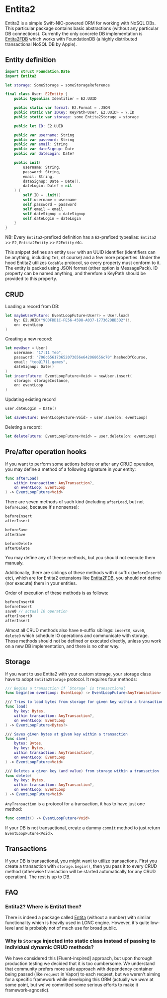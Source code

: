 # Entita2

Entita2 is a simple Swift-NIO-powered ORM for working with NoSQL DBs. This particular package contains basic abstractions
(without any particular DB connections). Currently the only concrete DB implementation is
[Entita2FDB](https://github.com/1711-Games/Entita2FDB) which works with
FoundationDB (a highly distributed transactional NoSQL DB by Apple).

## Entity definition

```swift
import struct Foundation.Date
import Entita2

let storage: SomeStorage = someStorageReference

final class User: E2Entity {
    public typealias Identifier = E2.UUID

    public static var format: E2.Format = .JSON
    public static var IDKey: KeyPath<User, E2.UUID> = \.ID
    public static var storage: some Entita2Storage = storage

    public let ID: E2.UUID

    public var username: String
    public var password: String
    public var email: String
    public var dateSignup: Date
    public var dateLogin: Date?

    public init(
        username: String,
        password: String,
        email: String,
        dateSignup: Date = Date(),
        dateLogin: Date? = nil
    ) {
        self.ID = .init()
        self.username = username
        self.password = password
        self.email = email
        self.dateSignup = dateSignup
        self.dateLogin = dateLogin
    }
}
```

NB: Every `Entita2`-prefixed definition has a `E2`-prefixed typealias: `Entita2` >> `E2`, `Entita2Entity` >> `E2Entity` etc.

This snippet defines an entity `User` with an UUID identifier (identifiers can be anything, including `Int`, of course) and a few more 
properties. Under the hood Entita2 utilizes `Codable` protocol, so every property must conform to it. The entity is packed using JSON
format (other option is MessagePack). ID property can be named anything, and therefore a KeyPath should be provided to this property.

## CRUD

Loading a record from DB:
```swift
let maybeUserFuture: EventLoopFuture<User?> = User.load(
    by: E2.UUID("9C0FDD1C-FE56-4598-A037-177362DBD3D2")!,
    on: eventLoop
)
```

Creating a new record:
```swift
let newUser = User(
    username: "17:11 Teo",
    password: "706c656173652073656e642068656c70".hashedOfCourse,
    email: "teo@1711.games",
    dateSignup: Date()
)
let insertFuture: EventLoopFuture<Void> = newUser.insert(
    storage: storageInstance,
    on: eventLoop
)
```

Updating existing record
```swift
user.dateLogin = Date()

let saveFuture: EventLoopFuture<Void> = user.save(on: eventLoop)
```

 Deleting a record:
 ```swift
 let deleteFuture: EventLoopFuture<Void> = user.delete(on: eventLoop)
 ```

## Pre/after operation hooks

If you want to perform some actions before or after any CRUD operation, you may define a method
of a following signature in your entity:

```swift
func afterLoad(
    within transaction: AnyTransaction?,
    on eventLoop: EventLoop
) -> EventLoopFuture<Void>
```

There are seven methods of such kind (including `afterLoad`, but not `beforeLoad`, because it's nonsense):

```swift
beforeInsert
afterInsert

beforeSave
afterSave

beforeDelete
afterDelete
```

You may define any of theese methods, but you should not execute them manualy.

Additionally, there are siblings of these methods with `0` suffix (`beforeInsert0` etc), which are for Entita2 extensions like
[Entita2FDB](https://github.com/1711-Games/Entita2FDB), you should not define (nor execute) them in your entities.

Order of execution of these methods is as follows:

```swift
beforeInsert0
beforeInsert
save0 // actual IO operation
afterInsert0
afterInsert
```

Almost all CRUD methods also have `0`-suffix siblings: `insert0`, `save0`, `delete0` which schedule IO operations
and communicate with storage. Those methods should not be defined or executed directly, unless you work on
a new DB implementation, and there is no other way.

## Storage

If you want to use Entita2 with your custom storage, your storage class have to adopt `Entita2Storage` protocol.
It requires four methods:

```swift
/// Begins a transaction if `Storage` is transactional
func begin(on eventLoop: EventLoop) -> EventLoopFuture<AnyTransaction>

/// Tries to load bytes from storage for given key within a transaction
func load(
    by key: Bytes,
    within transaction: AnyTransaction?,
    on eventLoop: EventLoop
) -> EventLoopFuture<Bytes?>

/// Saves given bytes at given key within a transaction
func save(
    bytes: Bytes,
    by key: Bytes,
    within transaction: AnyTransaction?,
    on eventLoop: EventLoop
) -> EventLoopFuture<Void>

/// Deletes a given key (and value) from storage within a transaction
func delete(
    by key: Bytes,
    within transaction: AnyTransaction?,
    on eventLoop: EventLoop
) -> EventLoopFuture<Void>
```

`AnyTransaction` is a protocol for a transaction, it has to have just one method:

```swift
func commit() -> EventLoopFuture<Void>
```

If your DB is not transactional, create a dummy `commit` method to just return `EventLoopFuture<Void>`.

## Transactions

If your DB is transactional, you might want to utilize transactions. First you create a transaction with `storage.begin()`,
then you pass it to every CRUD method (otherwise transaction will be started automatically for any CRUD operation). The rest is up to DB.

## FAQ

### Entita2? Where is Entita1 then?

There is indeed a package called [Entita](https://github.com/1711-Games/LGNC-Swift/tree/master/Sources/Entita)
(without a number) with similar functionality which is heavily used in LGNC engine.
However, it's quite low-level and is probably not of much use for broad public. 

### Why is `Storage` injected into static class instead of passing to individual dynamic CRUD methods?

We have considered this [Fluent-inspired] approach, but upon thorough production testing we decided that it is too cumbersome.
We understand that community prefers more safe approach with dependency container being passed
(like `request` in Vapor) to each request, but we weren't aiming for a specific framework while developing this ORM
(actually we _were_ at some point, but we've committed some serious efforts to make it framework-agnostic).
